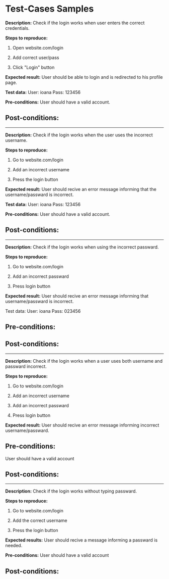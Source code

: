 # Test-Cases Samples

**Description:**
Check if the login works when user enters the correct credentials.

**Steps to reproduce:**
1. Open website.com/login

2. Add correct user/pass

3. Click "Login" button

**Expected result:**
User should be able to login and is redirected to his profile page.

**Test data:**
User: ioana
Pass: 123456

**Pre-conditions:**
User should have a valid account.

**Post-conditions:**
-

--------------------------------------------------------------------------------------------
**Description:**
Check if the login works when the user uses the incorrect username.

**Steps to reproduce:**

1. Go to website.com/login

2. Add an incorrect username

3. Press the login button

**Expected result:** 
User should recive an error message informing that the username/passward is incorrect.

**Test data:**
User: ioana
Pass: 123456

**Pre-conditions:**
User should have a valid account.

**Post-conditions:**
-

--------------------------------------------------------------------------------------------
**Description:**
Check if the login works when using the incorrect passward.

**Steps to reproduce:**

1. Go to website.com/login

2. Add an incorrect passward

3. Press login button

**Expected result:**
User should recive an error message informing that username/passward is incorrect.

Test data:
User: ioana
Pass: 023456

**Pre-conditions:**
-
**Post-conditions:**
-

--------------------------------------------------------------------------------------------
**Description:**
Check if the login works when a user uses both username and passward incorrect.

**Steps to reproduce:**

1. Go to website.com/login

2. Add an incorrect username

3. Add an incorrect passward

4. Press login button

**Expected result:** 
User should recive an error message informing incorrect username/passward.

**Pre-conditions:**
-
User should have a valid account

**Post-conditions:**
-

--------------------------------------------------------------------------------------------
**Description:**
Check if the login works without typing passward.

**Steps to reproduce:**

1. Go to website.com/login

2. Add the correct username

3. Press the login button

**Expected results:** 
User should recive a message informing a passward is needed.

**Pre-conditions:**
User should have a valid account

**Post-conditions:**
-
